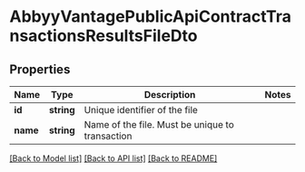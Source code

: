 # AbbyyVantagePublicApiContractTransactionsResultsFileDto

## Properties
Name | Type | Description | Notes
------------ | ------------- | ------------- | -------------
**id** | **string** | Unique identifier of the file | 
**name** | **string** | Name of the file. Must be unique to transaction | 

[[Back to Model list]](../../README.md#documentation-for-models) [[Back to API list]](../../README.md#documentation-for-api-endpoints) [[Back to README]](../../README.md)

